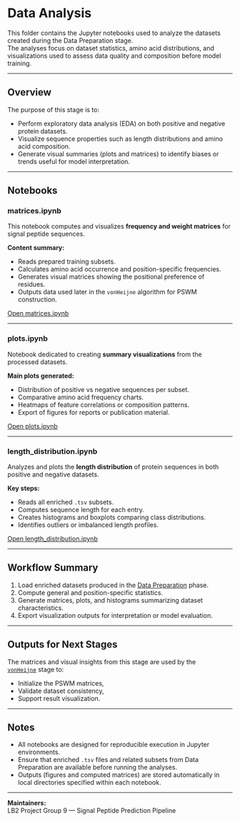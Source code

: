 # Data Analysis

This folder contains the Jupyter notebooks used to analyze the datasets created during the Data Preparation stage.  
The analyses focus on dataset statistics, amino acid distributions, and visualizations used to assess data quality and composition before model training.

---

## Overview

The purpose of this stage is to:
- Perform exploratory data analysis (EDA) on both positive and negative protein datasets.  
- Visualize sequence properties such as length distributions and amino acid composition.  
- Generate visual summaries (plots and matrices) to identify biases or trends useful for model interpretation.

---

## Notebooks

### matrices.ipynb
This notebook computes and visualizes **frequency and weight matrices** for signal peptide sequences.

**Content summary:**
- Reads prepared training subsets.
- Calculates amino acid occurrence and position-specific frequencies.
- Generates visual matrices showing the positional preference of residues.
- Outputs data used later in the `vonHeijne` algorithm for PSWM construction.

[Open matrices.ipynb](./matrices.ipynb)

---

### plots.ipynb
Notebook dedicated to creating **summary visualizations** from the processed datasets.

**Main plots generated:**
- Distribution of positive vs negative sequences per subset.
- Comparative amino acid frequency charts.
- Heatmaps of feature correlations or composition patterns.
- Export of figures for reports or publication material.

[Open plots.ipynb](./plots.ipynb)

---

### length_distribution.ipynb
Analyzes and plots the **length distribution** of protein sequences in both positive and negative datasets.

**Key steps:**
- Reads all enriched `.tsv` subsets.
- Computes sequence length for each entry.
- Creates histograms and boxplots comparing class distributions.
- Identifies outliers or imbalanced length profiles.

[Open length_distribution.ipynb](./length_distribution.ipynb)

---

## Workflow Summary

1. Load enriched datasets produced in the [Data Preparation](../Data%20Preparation/README.md) phase.  
2. Compute general and position-specific statistics.  
3. Generate matrices, plots, and histograms summarizing dataset characteristics.  
4. Export visualization outputs for interpretation or model evaluation.

---

## Outputs for Next Stages

The matrices and visual insights from this stage are used by the  
[`vonHeijne`](../vonHeijne/README.md) stage to:
- Initialize the PSWM matrices,
- Validate dataset consistency,
- Support result visualization.

---

## Notes

- All notebooks are designed for reproducible execution in Jupyter environments.  
- Ensure that enriched `.tsv` files and related subsets from Data Preparation are available before running the analyses.  
- Outputs (figures and computed matrices) are stored automatically in local directories specified within each notebook.

---

**Maintainers:**  
LB2 Project Group 9 — Signal Peptide Prediction Pipeline
